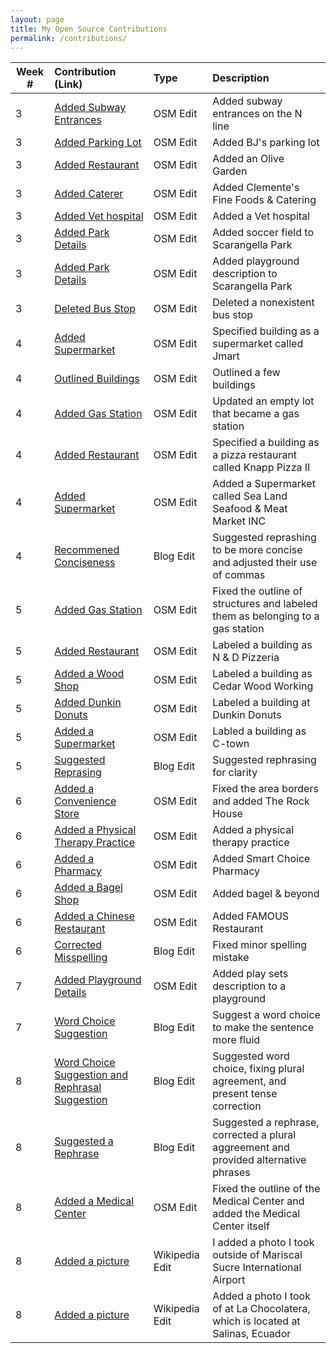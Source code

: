 ```yaml
---
layout: page
title: My Open Source Contributions
permalink: /contributions/
---
```


<!--
The first column, Contribution, must be a hyperlink to the actual contribution,
such as the Wikipedia edit or pull request, etc., with a suitable name.
Type of the contribution should be "Wikipedia edit", "OpenStreet Map feature",
"Project Documentation", "Project Code", "Blog Edit", etc.

The Description should include a brief summary of what you did.

Replace the first row below with your contribution and add new ones below it
following the same syntax.

-->





| Week #       | Contribution (Link)  | Type  | Description |
|---|:---|:---|:---|
| 3 | [Added Subway Entrances](https://www.openstreetmap.org/changeset/81084460)    | OSM Edit  |  Added subway entrances on the N line|
| 3 | [Added Parking Lot](https://www.openstreetmap.org/changeset/81084407)  | OSM Edit | Added BJ's parking lot  |
| 3 | [Added Restaurant](https://www.openstreetmap.org/changeset/81084384)   | OSM Edit | Added an Olive Garden |
| 3 | [Added Caterer](https://www.openstreetmap.org/changeset/81084299)| OSM Edit | Added Clemente's Fine Foods & Catering|
| 3 | [Added Vet hospital](https://www.openstreetmap.org/changeset/81083882)| OSM Edit | Added a Vet hospital|
| 3 | [Added Park Details](https://www.openstreetmap.org/changeset/81084032#map=19/40.59517/-73.98420)|  OSM Edit | Added soccer field to Scarangella Park|
| 3 | [Added Park Details](https://www.openstreetmap.org/changeset/81084047) | OSM Edit | Added playground description to Scarangella Park|
| 3 | [Deleted Bus Stop](https://www.openstreetmap.org/changeset/81084450) | OSM Edit | Deleted a nonexistent bus stop |
| 4 |[Added Supermarket](https://www.openstreetmap.org/changeset/81353182)| OSM Edit | Specified building as a supermarket called Jmart|
| 4 |[Outlined Buildings](https://www.openstreetmap.org/changeset/81353659#map=19/40.59656/-73.98452)| OSM Edit | Outlined a few buildings|
| 4 |[Added Gas Station](https://www.openstreetmap.org/changeset/81353724)| OSM Edit | Updated an empty lot that became a gas station |
| 4 |[Added Restaurant](https://www.openstreetmap.org/changeset/81353791)| OSM Edit | Specified a building as a pizza restaurant called Knapp Pizza II|
| 4 |[Added Supermarket](https://www.openstreetmap.org/changeset/81353518)| OSM Edit | Added a Supermarket called Sea Land Seafood & Meat Market INC |
| 4 | [Recommened Conciseness](https://github.com/hunter-college-ossd-spr-2020/MarceloDamian-weekly/pull/3)    | Blog Edit  | Suggested reprashing to be more concise and adjusted their use of commas |
| 5 | [Added Gas Station](https://www.openstreetmap.org/changeset/81657555#map=19/40.59620/-73.98479)    | OSM Edit  | Fixed the outline of structures and labeled them as belonging to a gas station |
| 5 | [Added Restaurant](https://www.openstreetmap.org/changeset/81657617#map=19/40.59630/-73.98051)    | OSM Edit  | Labeled a building as N & D Pizzeria |
| 5 | [Added a Wood Shop](https://www.openstreetmap.org/changeset/81657677#map=19/40.59642/-73.98054)    | OSM Edit  | Labeled a building as Cedar Wood Working |
| 5 | [Added Dunkin Donuts](https://www.openstreetmap.org/changeset/81657677#map=19/40.59642/-73.98054)    | OSM Edit  | Labeled a building at Dunkin Donuts |
| 5 | [Added a Supermarket](https://www.openstreetmap.org/changeset/81657742#map=19/40.59687/-73.97539)    | OSM Edit  | Labled a building as C-town |
| 5 | [Suggested Reprasing](https://github.com/hunter-college-ossd-spr-2020/deniceysv-weekly/pull/1)  | Blog Edit  | Suggested rephrasing for clarity |
| 6 | [Added a Convenience Store](https://www.openstreetmap.org/changeset/81914526#map=19/40.59044/-73.97288) | OSM Edit | Fixed the area borders and added The Rock House|
| 6 | [Added a Physical Therapy Practice](https://www.openstreetmap.org/changeset/81914545#map=19/40.59044/-73.97313) | OSM Edit | Added a physical therapy practice|
| 6 | [Added a Pharmacy](https://www.openstreetmap.org/changeset/81914641#map=19/40.59041/-73.97335) | OSM Edit | Added Smart Choice Pharmacy |
| 6 | [Added a Bagel Shop](https://www.openstreetmap.org/changeset/81914653#map=19/40.59040/-73.97342) | OSM Edit | Added bagel & beyond |
| 6 | [Added a Chinese Restaurant](https://www.openstreetmap.org/user/pomoya/history#map=15/40.6002/-73.9871) | OSM Edit | Added FAMOUS Restaurant|
| 6 | [Corrected Misspelling](https://github.com/hunter-college-ossd-spr-2020/umarkhan207322405-weekly/pull/1) | Blog Edit | Fixed minor spelling mistake|
| 7 | [Added Playground Details](https://www.openstreetmap.org/changeset/82231897)| OSM Edit| Added play sets description to a playground|
| 7 | [Word Choice Suggestion](https://github.com/hunter-college-ossd-spr-2020/MaiteFlores-weekly/pull/1)| Blog Edit | Suggest a word choice to make the sentence more fluid |
| 8 | [Word Choice Suggestion and Rephrasal Suggestion](https://github.com/hunter-college-ossd-spr-2020/Ks5810-weekly/pull/8)| Blog Edit | Suggested word choice, fixing plural agreement, and present tense correction|
| 8 | [Suggested a Rephrase](https://github.com/hunter-college-ossd-spr-2020/liulanz-weekly/pull/10)| Blog Edit | Suggested a rephrase, corrected a plural aggreement and provided alternative phrases|
| 8 | [Added a Medical Center](https://www.openstreetmap.org/changeset/82493580)| OSM Edit | Fixed the outline of the Medical Center and added the Medical Center itself |
| 8 | [Added a picture](https://en.wikipedia.org/wiki/Mariscal_Sucre_International_Airport)| Wikipedia Edit | I added a photo I took outside of Mariscal Sucre International Airport|
| 8 | [Added a picture](https://en.wikipedia.org/wiki/Salinas,_Ecuador)| Wikipedia Edit |Added a photo I took of at La Chocolatera, which is located at Salinas, Ecuador |
